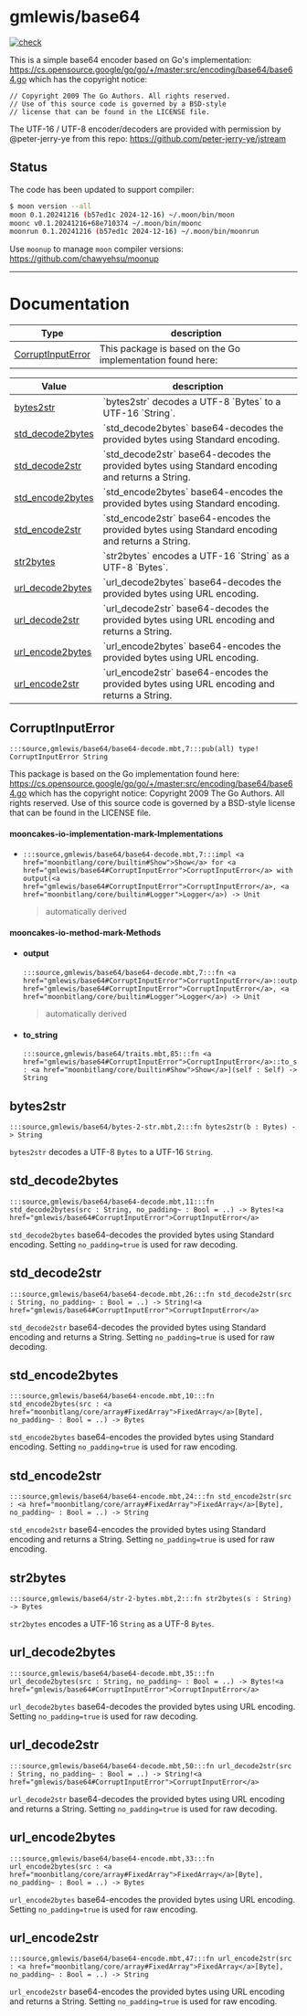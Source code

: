 # gmlewis/base64
[![check](https://github.com/gmlewis/moonbit-base64/actions/workflows/check.yml/badge.svg)](https://github.com/gmlewis/moonbit-base64/actions/workflows/check.yml)

This is a simple base64 encoder based on Go's implementation:
https://cs.opensource.google/go/go/+/master:src/encoding/base64/base64.go
which has the copyright notice:

```
// Copyright 2009 The Go Authors. All rights reserved.
// Use of this source code is governed by a BSD-style
// license that can be found in the LICENSE file.
```

The UTF-16 / UTF-8 encoder/decoders are provided with permission by
@peter-jerry-ye from this repo: https://github.com/peter-jerry-ye/jstream

## Status

The code has been updated to support compiler:

```bash
$ moon version --all
moon 0.1.20241216 (b57ed1c 2024-12-16) ~/.moon/bin/moon
moonc v0.1.20241216+68e710374 ~/.moon/bin/moonc
moonrun 0.1.20241216 (b57ed1c 2024-12-16) ~/.moon/bin/moonrun
```

Use `moonup` to manage `moon` compiler versions:
https://github.com/chawyehsu/moonup

---
# Documentation
|Type|description|
|---|---|
|[CorruptInputError](#CorruptInputError)| This package is based on the Go implementation found here:|

|Value|description|
|---|---|
|[bytes2str](#bytes2str)| \`bytes2str\` decodes a UTF-8 \`Bytes\` to a UTF-16 \`String\`.|
|[std\_decode2bytes](#std_decode2bytes)| \`std\_decode2bytes\` base64-decodes the provided bytes using Standard encoding.|
|[std\_decode2str](#std_decode2str)| \`std\_decode2str\` base64-decodes the provided bytes using Standard encoding and returns a String.|
|[std\_encode2bytes](#std_encode2bytes)| \`std\_encode2bytes\` base64-encodes the provided bytes using Standard encoding.|
|[std\_encode2str](#std_encode2str)| \`std\_encode2str\` base64-encodes the provided bytes using Standard encoding and returns a String.|
|[str2bytes](#str2bytes)| \`str2bytes\` encodes a UTF-16 \`String\` as a UTF-8 \`Bytes\`.|
|[url\_decode2bytes](#url_decode2bytes)| \`url\_decode2bytes\` base64-decodes the provided bytes using URL encoding.|
|[url\_decode2str](#url_decode2str)| \`url\_decode2str\` base64-decodes the provided bytes using URL encoding and returns a String.|
|[url\_encode2bytes](#url_encode2bytes)| \`url\_encode2bytes\` base64-encodes the provided bytes using URL encoding.|
|[url\_encode2str](#url_encode2str)| \`url\_encode2str\` base64-encodes the provided bytes using URL encoding and returns a String.|

## CorruptInputError

```moonbit
:::source,gmlewis/base64/base64-decode.mbt,7:::pub(all) type! CorruptInputError String

```
 This package is based on the Go implementation found here:
https://cs.opensource.google/go/go/+/master:src/encoding/base64/base64.go
which has the copyright notice:
Copyright 2009 The Go Authors. All rights reserved.
Use of this source code is governed by a BSD-style
license that can be found in the LICENSE file.

#### mooncakes-io-implementation-mark-Implementations
- ```moonbit
  :::source,gmlewis/base64/base64-decode.mbt,7:::impl <a href="moonbitlang/core/builtin#Show">Show</a> for <a href="gmlewis/base64#CorruptInputError">CorruptInputError</a> with output(<a href="gmlewis/base64#CorruptInputError">CorruptInputError</a>, <a href="moonbitlang/core/builtin#Logger">Logger</a>) -> Unit
  ```
  > automatically derived

#### mooncakes-io-method-mark-Methods
- #### output
  ```moonbit
  :::source,gmlewis/base64/base64-decode.mbt,7:::fn <a href="gmlewis/base64#CorruptInputError">CorruptInputError</a>::output(<a href="gmlewis/base64#CorruptInputError">CorruptInputError</a>, <a href="moonbitlang/core/builtin#Logger">Logger</a>) -> Unit
  ```
  > automatically derived
- #### to\_string
  ```moonbit
  :::source,gmlewis/base64/traits.mbt,85:::fn <a href="gmlewis/base64#CorruptInputError">CorruptInputError</a>::to_string[Self : <a href="moonbitlang/core/builtin#Show">Show</a>](self : Self) -> String
  ```
  > 

## bytes2str

```moonbit
:::source,gmlewis/base64/bytes-2-str.mbt,2:::fn bytes2str(b : Bytes) -> String
```
 `bytes2str` decodes a UTF-8 `Bytes` to a UTF-16 `String`.

## std\_decode2bytes

```moonbit
:::source,gmlewis/base64/base64-decode.mbt,11:::fn std_decode2bytes(src : String, no_padding~ : Bool = ..) -> Bytes!<a href="gmlewis/base64#CorruptInputError">CorruptInputError</a>
```
 `std_decode2bytes` base64-decodes the provided bytes using Standard encoding.
Setting `no_padding=true` is used for raw decoding.

## std\_decode2str

```moonbit
:::source,gmlewis/base64/base64-decode.mbt,26:::fn std_decode2str(src : String, no_padding~ : Bool = ..) -> String!<a href="gmlewis/base64#CorruptInputError">CorruptInputError</a>
```
 `std_decode2str` base64-decodes the provided bytes using Standard encoding and returns a String.
Setting `no_padding=true` is used for raw decoding.

## std\_encode2bytes

```moonbit
:::source,gmlewis/base64/base64-encode.mbt,10:::fn std_encode2bytes(src : <a href="moonbitlang/core/array#FixedArray">FixedArray</a>[Byte], no_padding~ : Bool = ..) -> Bytes
```
 `std_encode2bytes` base64-encodes the provided bytes using Standard encoding.
Setting `no_padding=true` is used for raw encoding.

## std\_encode2str

```moonbit
:::source,gmlewis/base64/base64-encode.mbt,24:::fn std_encode2str(src : <a href="moonbitlang/core/array#FixedArray">FixedArray</a>[Byte], no_padding~ : Bool = ..) -> String
```
 `std_encode2str` base64-encodes the provided bytes using Standard encoding and returns a String.
Setting `no_padding=true` is used for raw encoding.

## str2bytes

```moonbit
:::source,gmlewis/base64/str-2-bytes.mbt,2:::fn str2bytes(s : String) -> Bytes
```
 `str2bytes` encodes a UTF-16 `String` as a UTF-8 `Bytes`.

## url\_decode2bytes

```moonbit
:::source,gmlewis/base64/base64-decode.mbt,35:::fn url_decode2bytes(src : String, no_padding~ : Bool = ..) -> Bytes!<a href="gmlewis/base64#CorruptInputError">CorruptInputError</a>
```
 `url_decode2bytes` base64-decodes the provided bytes using URL encoding.
Setting `no_padding=true` is used for raw decoding.

## url\_decode2str

```moonbit
:::source,gmlewis/base64/base64-decode.mbt,50:::fn url_decode2str(src : String, no_padding~ : Bool = ..) -> String!<a href="gmlewis/base64#CorruptInputError">CorruptInputError</a>
```
 `url_decode2str` base64-decodes the provided bytes using URL encoding and returns a String.
Setting `no_padding=true` is used for raw decoding.

## url\_encode2bytes

```moonbit
:::source,gmlewis/base64/base64-encode.mbt,33:::fn url_encode2bytes(src : <a href="moonbitlang/core/array#FixedArray">FixedArray</a>[Byte], no_padding~ : Bool = ..) -> Bytes
```
 `url_encode2bytes` base64-encodes the provided bytes using URL encoding.
Setting `no_padding=true` is used for raw encoding.

## url\_encode2str

```moonbit
:::source,gmlewis/base64/base64-encode.mbt,47:::fn url_encode2str(src : <a href="moonbitlang/core/array#FixedArray">FixedArray</a>[Byte], no_padding~ : Bool = ..) -> String
```
 `url_encode2str` base64-encodes the provided bytes using URL encoding and returns a String.
Setting `no_padding=true` is used for raw encoding.
